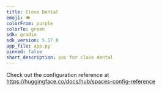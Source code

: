 ```yaml
---
title: Clove Dental
emoji: 👁
colorFrom: purple
colorTo: green
sdk: gradio
sdk_version: 5.17.0
app_file: app.py
pinned: false
short_description: poc for clove dental
---
```


Check out the configuration reference at https://huggingface.co/docs/hub/spaces-config-reference
